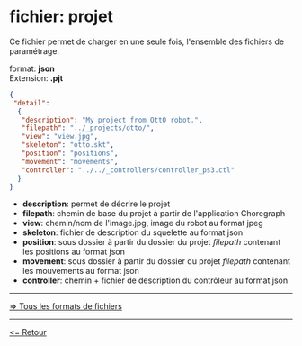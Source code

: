 # fichier: projet

Ce fichier permet de charger en une seule fois, l'ensemble des fichiers de paramétrage.

format: **json**  
Extension: **.pjt**  

```json
{
 "detail":
  {
   "description": "My project from OttO robot.",
   "filepath": "../_projects/otto/",
   "view": "view.jpg",
   "skeleton": "otto.skt",
   "position": "positions",
   "movement": "movements",
   "controller": "../../_controllers/controller_ps3.ctl"
  }
}
```

- **description**: permet de décrire le projet
- **filepath**: chemin de base du projet à partir de l'application Choregraph
- **view**: chemin/nom de l'image.jpg, image du robot au format jpeg
- **skeleton**: fichier de description du squelette au format json
- **position**: sous dossier à partir du dossier du projet *filepath* contenant les positions au format json
- **movement**: sous dossier à partir du dossier du projet *filepath* contenant les mouvements au format json
- **controller**: chemin + fichier de description du contrôleur au format json

---

[=> Tous les formats de fichiers](../file_format_fr.md)

---

[<= Retour](../../README_fr.md#file-format)